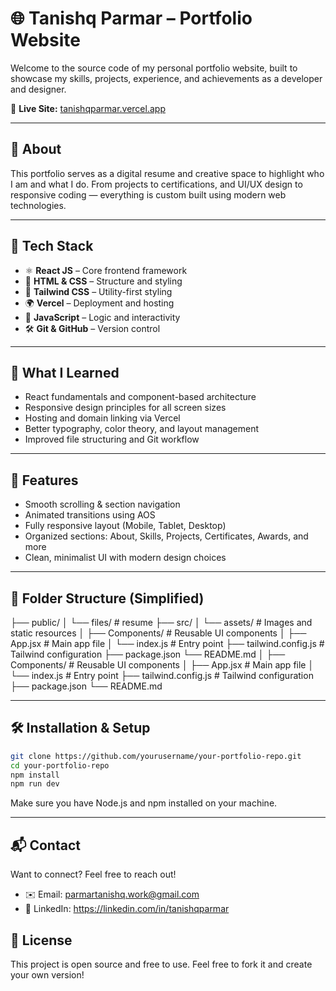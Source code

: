# 🌐 Tanishq Parmar – Portfolio Website

Welcome to the source code of my personal portfolio website, built to showcase my skills, projects, experience, and achievements as a developer and designer.

🔗 **Live Site:** [tanishqparmar.vercel.app](https://tanishqparmar.vercel.app/)

---

## 📌 About

This portfolio serves as a digital resume and creative space to highlight who I am and what I do. From projects to certifications, and UI/UX design to responsive coding — everything is custom built using modern web technologies.

---

## 🚀 Tech Stack

- ⚛️ **React JS** – Core frontend framework
- 🎨 **HTML & CSS** – Structure and styling
- 💅 **Tailwind CSS** – Utility-first styling
- 🌍 **Vercel** – Deployment and hosting
- 🧠 **JavaScript** – Logic and interactivity
- 🛠️ **Git & GitHub** – Version control

---

## 🧠 What I Learned

- React fundamentals and component-based architecture  
- Responsive design principles for all screen sizes  
- Hosting and domain linking via Vercel  
- Better typography, color theory, and layout management  
- Improved file structuring and Git workflow

---

## 📸 Features

- Smooth scrolling & section navigation  
- Animated transitions using AOS  
- Fully responsive layout (Mobile, Tablet, Desktop)  
- Organized sections: About, Skills, Projects, Certificates, Awards, and more  
- Clean, minimalist UI with modern design choices

---

## 📁 Folder Structure (Simplified)
├── public/
│ └── files/ # resume
├── src/
│ └── assets/ # Images and static resources
│ ├── Components/ # Reusable UI components
│ ├── App.jsx # Main app file
│ └── index.js # Entry point
├── tailwind.config.js # Tailwind configuration
├── package.json
└── README.md
│ ├── Components/ # Reusable UI components
│ ├── App.jsx # Main app file
│ └── index.js # Entry point
├── tailwind.config.js # Tailwind configuration
├── package.json
└── README.md


---

## 🛠️ Installation & Setup

```bash
git clone https://github.com/yourusername/your-portfolio-repo.git
cd your-portfolio-repo
npm install
npm run dev
```
Make sure you have Node.js and npm installed on your machine.

---
## 📬 Contact
Want to connect? Feel free to reach out!

- ✉️ Email: parmartanishq.work@gmail.com
- 💼 LinkedIn: https://linkedin.com/in/tanishqparmar

## 📄 License
This project is open source and free to use. Feel free to fork it and create your own version!
